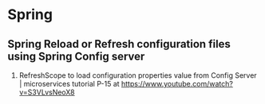 # Spring

## Spring Reload or Refresh configuration files using Spring Config server
1. RefreshScope to load configuration properties value from Config Server | microservices tutorial P-15 at https://www.youtube.com/watch?v=S3VLvsNeoX8
